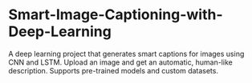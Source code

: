 # Smart-Image-Captioning-with-Deep-Learning
A deep learning project that generates smart captions for images using CNN and LSTM. Upload an image and get an automatic, human-like description. Supports pre-trained models and custom datasets.
